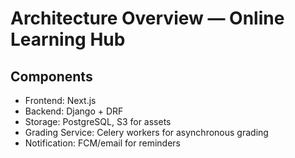 # Architecture Overview — Online Learning Hub

## Components
- Frontend: Next.js
- Backend: Django + DRF
- Storage: PostgreSQL, S3 for assets
- Grading Service: Celery workers for asynchronous grading
- Notification: FCM/email for reminders
